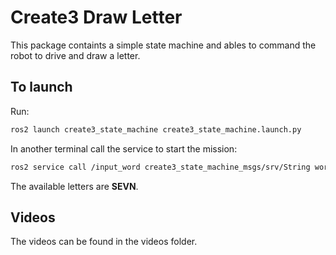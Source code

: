 # Create3 Draw Letter
This package containts a simple state machine and ables to command the robot to drive and draw a letter.

## To launch
Run:
```bash
ros2 launch create3_state_machine create3_state_machine.launch.py
```

In another terminal call the service to start the mission:
```bash
ros2 service call /input_word create3_state_machine_msgs/srv/String word:\ \'N\'\
```
The available letters are **SEVN**.

## Videos
The videos can be found in the videos folder.